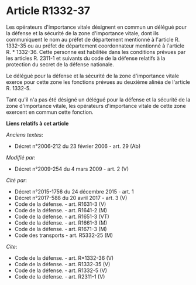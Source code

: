 # Article R1332-37

Les opérateurs d'importance vitale désignent en commun un délégué pour la défense et la sécurité de la zone d'importance
vitale, dont ils communiquent le nom au préfet de département mentionné à l'article R. 1332-35 ou au préfet de département
coordonnateur mentionné à l'article R. * 1332-36. Cette personne est habilitée dans les conditions prévues par les articles
R. 2311-1 et suivants du code de la défense relatifs à la protection du secret de la défense nationale. 

Le délégué pour la défense et la sécurité de la zone d'importance vitale exerce pour cette zone les fonctions prévues au
deuxième alinéa de l'article R. 1332-5. 

Tant qu'il n'a pas été désigné un délégué pour la défense et la sécurité de la zone d'importance vitale, les opérateurs
d'importance vitale de cette zone exercent en commun cette fonction.

**Liens relatifs à cet article**

_Anciens textes_:

  - Décret n°2006-212 du 23 février 2006 - art. 29 (Ab)

_Modifié par_:

  - Décret n°2009-254 du 4 mars 2009 - art. 2 (V)

_Cité par_:

  - Décret n°2015-1756 du 24 décembre 2015 - art. 1
  - Décret n°2017-588 du 20 avril 2017 - art. 3 (V)
  - Code de la défense. - art. R1631-3 (V)
  - Code de la défense. - art. R1641-2 (M)
  - Code de la défense. - art. R1651-3 (VT)
  - Code de la défense. - art. R1661-3 (M)
  - Code de la défense. - art. R1671-3 (M)
  - Code des transports - art. R5332-25 (M)

_Cite_:

  - Code de la défense. - art. R*1332-36 (V)
  - Code de la défense. - art. R1332-35 (V)
  - Code de la défense. - art. R1332-5 (V)
  - Code de la défense. - art. R2311-1 (V)
